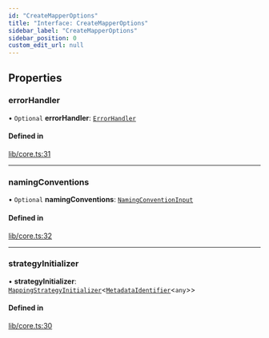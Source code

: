 ```yaml
---
id: "CreateMapperOptions"
title: "Interface: CreateMapperOptions"
sidebar_label: "CreateMapperOptions"
sidebar_position: 0
custom_edit_url: null
---
```


## Properties

### errorHandler

• `Optional` **errorHandler**: [`ErrorHandler`](ErrorHandler.md)

#### Defined in

[lib/core.ts:31](https://github.com/nartc/mapper/blob/26cdf55/packages/core/src/lib/core.ts#L31)

___

### namingConventions

• `Optional` **namingConventions**: [`NamingConventionInput`](../modules.md#namingconventioninput)

#### Defined in

[lib/core.ts:32](https://github.com/nartc/mapper/blob/26cdf55/packages/core/src/lib/core.ts#L32)

___

### strategyInitializer

• **strategyInitializer**: [`MappingStrategyInitializer`](../modules.md#mappingstrategyinitializer)<[`MetadataIdentifier`](../modules.md#metadataidentifier)<`any`\>\>

#### Defined in

[lib/core.ts:30](https://github.com/nartc/mapper/blob/26cdf55/packages/core/src/lib/core.ts#L30)
